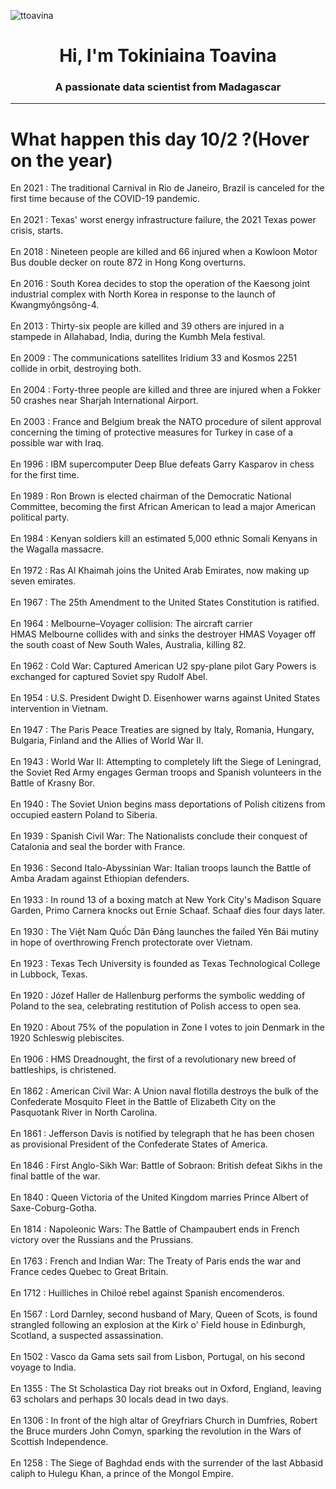 
<p align="left"> <img src="https://komarev.com/ghpvc/?username=ttoavina&label=Profile%20views&color=0e75b6&style=flat" alt="ttoavina" /> </p>
<h1 align="center">Hi, I'm Tokiniaina Toavina</h1>
<h3 align="center">A passionate data scientist from Madagascar</h3>
    
<hr/>
<h1> What happen this day 10/2 ?(Hover on the year)</h1>

En 2021 : The traditional Carnival in Rio de Janeiro, Brazil is canceled for the first time because of the COVID-19 pandemic.
<br/><br/>
En 2021 : Texas' worst energy infrastructure failure, the 2021 Texas power crisis, starts.
<br/><br/>
En 2018 : Nineteen people are killed and 66 injured when a Kowloon Motor Bus double decker on route 872 in Hong Kong overturns.
<br/><br/>
En 2016 : South Korea decides to stop the operation of the Kaesong joint industrial complex with North Korea in response to the launch of Kwangmyŏngsŏng-4.
<br/><br/>
En 2013 : Thirty-six people are killed and 39 others are injured in a stampede in Allahabad, India, during the Kumbh Mela festival.
<br/><br/>
En 2009 : The communications satellites Iridium 33 and Kosmos 2251 collide in orbit, destroying both.
<br/><br/>
En 2004 : Forty-three people are killed and three are injured when a Fokker 50 crashes near Sharjah International Airport.
<br/><br/>
En 2003 : France and Belgium break the NATO procedure of silent approval concerning the timing of protective measures for Turkey in case of a possible war with Iraq.
<br/><br/>
En 1996 : IBM supercomputer Deep Blue defeats Garry Kasparov in chess for the first time.
<br/><br/>
En 1989 : Ron Brown is elected chairman of the Democratic National Committee, becoming the first African American to lead a major American political party.
<br/><br/>
En 1984 : Kenyan soldiers kill an estimated 5,000 ethnic Somali Kenyans in the Wagalla massacre.
<br/><br/>
En 1972 : Ras Al Khaimah joins the United Arab Emirates, now making up seven emirates.
<br/><br/>
En 1967 : The 25th Amendment to the United States Constitution is ratified.
<br/><br/>
En 1964 : Melbourne–Voyager collision: The aircraft carrier HMAS Melbourne collides with and sinks the destroyer HMAS Voyager off the south coast of New South Wales, Australia, killing 82.
<br/><br/>
En 1962 : Cold War: Captured American U2 spy-plane pilot Gary Powers is exchanged for captured Soviet spy Rudolf Abel.
<br/><br/>
En 1954 : U.S. President Dwight D. Eisenhower warns against United States intervention in Vietnam.
<br/><br/>
En 1947 : The Paris Peace Treaties are signed by Italy, Romania, Hungary, Bulgaria, Finland and the Allies of World War II.
<br/><br/>
En 1943 : World War II: Attempting to completely lift the Siege of Leningrad, the Soviet Red Army engages German troops and Spanish volunteers in the Battle of Krasny Bor.
<br/><br/>
En 1940 : The Soviet Union begins mass deportations of Polish citizens from occupied eastern Poland to Siberia.
<br/><br/>
En 1939 : Spanish Civil War: The Nationalists conclude their conquest of Catalonia and seal the border with France.
<br/><br/>
En 1936 : Second Italo-Abyssinian War: Italian troops launch the Battle of Amba Aradam against Ethiopian defenders.
<br/><br/>
En 1933 : In round 13 of a boxing match at New York City's Madison Square Garden, Primo Carnera knocks out Ernie Schaaf. Schaaf dies four days later.
<br/><br/>
En 1930 : The Việt Nam Quốc Dân Đảng launches the failed Yên Bái mutiny in hope of overthrowing French protectorate over Vietnam.
<br/><br/>
En 1923 : Texas Tech University is founded as Texas Technological College in Lubbock, Texas.
<br/><br/>
En 1920 : Józef Haller de Hallenburg performs the symbolic wedding of Poland to the sea, celebrating restitution of Polish access to open sea.
<br/><br/>
En 1920 : About 75% of the population in Zone I votes to join Denmark in the 1920 Schleswig plebiscites.
<br/><br/>
En 1906 : HMS Dreadnought, the first of a revolutionary new breed of battleships, is christened.
<br/><br/>
En 1862 : American Civil War: A Union naval flotilla destroys the bulk of the Confederate Mosquito Fleet in the Battle of Elizabeth City on the Pasquotank River in North Carolina.
<br/><br/>
En 1861 : Jefferson Davis is notified by telegraph that he has been chosen as provisional President of the Confederate States of America.
<br/><br/>
En 1846 : First Anglo-Sikh War: Battle of Sobraon: British defeat Sikhs in the final battle of the war.
<br/><br/>
En 1840 : Queen Victoria of the United Kingdom marries Prince Albert of Saxe-Coburg-Gotha.
<br/><br/>
En 1814 : Napoleonic Wars: The Battle of Champaubert ends in French victory over the Russians and the Prussians.
<br/><br/>
En 1763 : French and Indian War: The Treaty of Paris ends the war and France cedes Quebec to Great Britain.
<br/><br/>
En 1712 : Huilliches in Chiloé rebel against Spanish encomenderos.
<br/><br/>
En 1567 : Lord Darnley, second husband of Mary, Queen of Scots, is found strangled following an explosion at the Kirk o' Field house in Edinburgh, Scotland, a suspected assassination.
<br/><br/>
En 1502 : Vasco da Gama sets sail from Lisbon, Portugal, on his second voyage to India.
<br/><br/>
En 1355 : The St Scholastica Day riot breaks out in Oxford, England, leaving 63 scholars and perhaps 30 locals dead in two days.
<br/><br/>
En 1306 : In front of the high altar of Greyfriars Church in Dumfries, Robert the Bruce murders John Comyn, sparking the revolution in the Wars of Scottish Independence.
<br/><br/>
En 1258 : The Siege of Baghdad ends with the surrender of the last Abbasid caliph to Hulegu Khan, a prince of the Mongol Empire.
<br/><br/>
